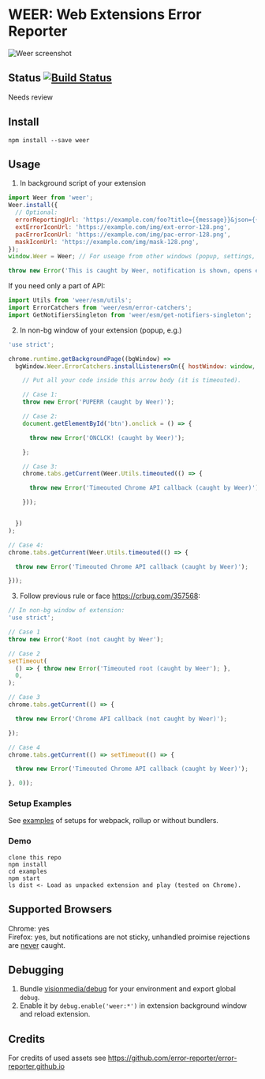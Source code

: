 # WEER: Web Extensions Error Reporter

![Weer screenshot](https://rebrand.ly/weer-screenshot)

## Status [![Build Status](https://travis-ci.org/error-reporter/web-ext-error-reporter.svg?branch=master)](https://travis-ci.org/error-reporter/web-ext-error-reporter)

Needs review

## Install

`npm install --save weer`

## Usage

1. In background script of your extension
```js
import Weer from 'weer';
Weer.install({
  // Optional:
  errorReportingUrl: 'https://example.com/foo?title={{message}}&json={{json}}',
  extErrorIconUrl: 'https://example.com/img/ext-error-128.png',
  pacErrorIconUrl: 'https://example.com/img/pac-error-128.png',
  maskIconUrl: 'https://example.com/img/mask-128.png',
});
window.Weer = Weer; // For useage from other windows (popup, settings, etc).

throw new Error('This is caught by Weer, notification is shown, opens error reporter on click');
```

If you need only a part of API:

```js
import Utils from 'weer/esm/utils';
import ErrorCatchers from 'weer/esm/error-catchers';
import GetNotifiersSingleton from 'weer/esm/get-notifiers-singleton';

```
2. In non-bg window of your extension (popup, e.g.)
```js
'use strict';

chrome.runtime.getBackgroundPage((bgWindow) =>
  bgWindow.Weer.ErrorCatchers.installListenersOn({ hostWindow: window, nameForDebug: 'PUP' }, () => {

    // Put all your code inside this arrow body (it is timeouted).

    // Case 1:
    throw new Error('PUPERR (caught by Weer)');

    // Case 2:
    document.getElementById('btn').onclick = () => {

      throw new Error('ONCLCK! (caught by Weer)');

    };

    // Case 3:
    chrome.tabs.getCurrent(Weer.Utils.timeouted(() => {

      throw new Error('Timeouted Chrome API callback (caught by Weer)');

    }));


  })
);

// Case 4:
chrome.tabs.getCurrent(Weer.Utils.timeouted(() => {

  throw new Error('Timeouted Chrome API callback (caught by Weer)');

}));

```
3. Follow previous rule or face https://crbug.com/357568:
```js
// In non-bg window of extension:
'use strict';

// Case 1
throw new Error('Root (not caught by Weer');

// Case 2
setTimeout(
  () => { throw new Error('Timeouted root (caught by Weer'); },
  0,
);

// Case 3
chrome.tabs.getCurrent(() => {

  throw new Error('Chrome API callback (not caught by Weer)');

});

// Case 4
chrome.tabs.getCurrent(() => setTimeout(() => {

  throw new Error('Timeouted Chrome API callback (caught by Weer)');

}, 0));
```

### Setup Examples

See [examples](./examples) of setups for webpack, rollup or without bundlers.

### Demo

```
clone this repo
npm install
cd examples
npm start
ls dist <- Load as unpacked extension and play (tested on Chrome).
```

## Supported Browsers

Chrome: yes  
Firefox: yes, but notifications are not sticky, unhandled proimise rejections are [never] caught.

[never]: https://developer.mozilla.org/en-US/docs/Web/Events/unhandledrejection#Browser_compatibility

## Debugging

1. Bundle [visionmedia/debug] for your environment and export global `debug`.
2. Enable it by `debug.enable('weer:*')` in extension background window and reload extension.

[visionmedia/debug]: https://github.com/visionmedia/debug

## Credits

For credits of used assets see https://github.com/error-reporter/error-reporter.github.io
